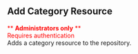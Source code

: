 ## Add Category Resource
<span style="color:red">** **Administrators only** **  
Requires authentication</span>  
Adds a category resource to the repository.
